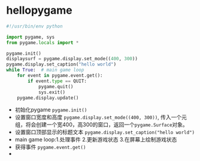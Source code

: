 # hellopygame
```python
#!/usr/bin/env python

import pygame, sys
from pygame.locals import *

pygame.init()
displaysurf = pygame.display.set_mode((400, 300))
pygame.display.set_caption("hello world")
while True:  # main game loop
    for event in pygame.event.get():
        if event.type == QUIT:
            pygame.quit()
            sys.exit()
    pygame.display.update()
```
* 初始化pygame `pygame.init()`
* 设置窗口宽度和高度 `pygame.display.set_mode((400, 300))`, 传入一个元组，将会创建一个宽400，高300的窗口，返回一个`pygame.Surface`对象。
* 设置窗口顶部显示的标题文本 `pygame.display.set_caption("hello world")`
* main game loop:1.处理事件 2.更新游戏状态 3.在屏幕上绘制游戏状态
* 获得事件 `pygame.event.get()`
* 

